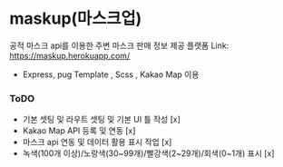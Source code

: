 # maskup(마스크업)

공적 마스크 api를 이용한 주변 마스크 판매 정보 제공 플랫폼
Link: https://maskup.herokuapp.com/

- Express, pug Template , Scss , Kakao Map 이용

### ToDO

- 기본 셋팅 및 라우트 셋팅 및 기본 UI 틀 작성 [x]
- Kakao Map API 등록 및 연동 [x]
- 마스크 api 연동 및 데이터 활용 표시 작업 [x]
- 녹색(100개 이상)/노랑색(30~99개)/빨강색(2~29개)/회색(0~1개) 표시 [x]
